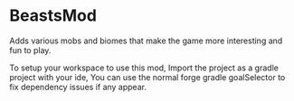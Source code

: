 # BeastsMod
Adds various mobs and biomes that make the game more interesting and fun to play.

To setup your workspace to use this mod, Import the project as a gradle project with your ide, You can use the normal forge gradle goalSelector to fix dependency issues if any appear.
